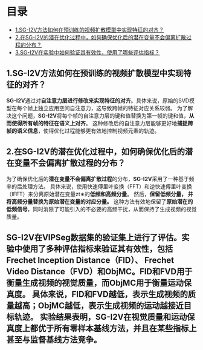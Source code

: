 # 目录

- [1.SG-I2V方法如何在预训练的视频扩散模型中实现特征的对齐？](#1.SG-I2V方法如何在预训练的视频扩散模型中实现特征的对齐？)
- [2.在SG-I2V的潜在优化过程中，如何确保优化后的潜在变量不会偏离扩散过程的分布？](#2.在SG-I2V的潜在优化过程中，如何确保优化后的潜在变量不会偏离扩散过程的分布？)
- [3.SG-I2V在实验中如何验证其有效性，使用了哪些评估指标？](#3.SG-I2V在实验中如何验证其有效性，使用了哪些评估指标？)


<h2 id="1.SG-I2V方法如何在预训练的视频扩散模型中实现特征的对齐？">1.SG-I2V方法如何在预训练的视频扩散模型中实现特征的对齐？</h2>

**SG-I2V**通过对**自注意力层进行修改来实现特征的对齐**。具体来说，原始的SVD模型在每个帧上独立应用空间自注意力，这导致跨帧的特征对应关系较弱。
为了解决这个问题，**SG-I2V**将每个帧的自注意力层的键和值替换为第一帧的键和值，**从而使得所有帧的特征在语义上对齐**。
这种修改后的自注意力层能够更好地**捕捉跨帧的语义信息**，使得优化过程能够更有效地控制视频元素的轨迹。


<h2 id="2.在SG-I2V的潜在优化过程中，如何确保优化后的潜在变量不会偏离扩散过程的分布？">2.在SG-I2V的潜在优化过程中，如何确保优化后的潜在变量不会偏离扩散过程的分布？</h2>

为了确保优化后的**潜在变量不会偏离扩散过程**的分布，**SG-I2V**采用了一种基于频率的后处理方法。
具体来说，使用快速傅里叶变换（FFT）和逆快速傅里叶变换（IFFT）来分离原始潜在变量zt∗的**低频和高频分量**。 然后，**保留低频分量，
并将高频分量替换为原始潜在变量的对应分量。**
这种方法有效地保留了**原始潜在的低频信号**，同时消除了可能引入的不必要的高频干扰，从而保持了生成视频的视觉质量。


<h2 id="3.SG-I2V在实验中如何验证其有效性，使用了哪些评估指标？"3.SG-I2V在实验中如何验证其有效性，使用了哪些评估指标？</h2>

SG-I2V在VIPSeg数据集的验证集上进行了评估。实验中使用了多种评估指标来验证其有效性，包括Frechet Inception Distance（FID）、
Frechet Video Distance（FVD）和ObjMC。FID和FVD用于衡量生成视频的视觉质量，而ObjMC用于衡量运动保真度。
具体来说，FID和FVD越低，表示生成视频的质量越高；ObjMC越低，表示生成视频的运动越接近目标轨迹。
实验结果表明，SG-I2V在视觉质量和运动保真度上都优于所有零样本基线方法，并且在某些指标上甚至与监督基线方法竞争。
